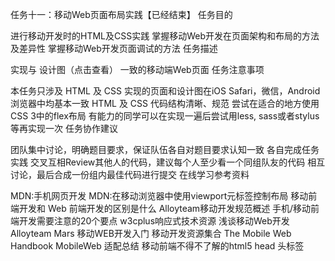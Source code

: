 任务十一：移动Web页面布局实践【已经结束】
任务目的

进行移动开发时的HTML及CSS实践
掌握移动Web开发在页面架构和布局的方法及差异性
掌握移动Web开发页面调试的方法
任务描述

实现与 设计图（点击查看） 一致的移动端Web页面
任务注意事项

本任务只涉及 HTML 及 CSS
实现的页面和设计图在iOS Safari，微信，Android浏览器中均基本一致
HTML 及 CSS 代码结构清晰、规范
尝试在适合的地方使用CSS 3中的flex布局
有能力的同学可以在实现一遍后尝试用less, sass或者stylus等再实现一次
任务协作建议

团队集中讨论，明确题目要求，保证队伍各自对题目要求认知一致
各自完成任务实践
交叉互相Review其他人的代码，建议每个人至少看一个同组队友的代码
相互讨论，最后合成一份组内最佳代码进行提交
在线学习参考资料

MDN:手机网页开发
MDN:在移动浏览器中使用viewport元标签控制布局
移动前端开发和 Web 前端开发的区别是什么
Alloyteam移动开发规范概述
手机/移动前端开发需要注意的20个要点
w3cplus响应式技术资源
浅谈移动Web开发
Alloyteam Mars
移动WEB开发入门
移动开发资源集合
The Mobile Web Handbook
MobileWeb 适配总结
移动前端不得不了解的html5 head 头标签